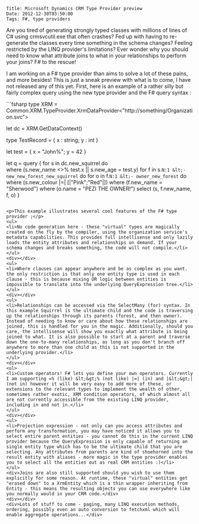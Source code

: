    Title: Microsoft Dynamics CRM Type Provider preview
    Date: 2012-12-30T03:50:00
    Tags: F#, type providers
<!-- more -->

<p>Are you tired of generating strongly typed classes with millions of lines of C# using crmsvcutil.exe that often crashes? Fed up with having to re-generate the classes every time something in the schema changes? Feeling restricted by the LINQ provider's limitations? Ever wonder why you should need to know what attribute joins to what in your relationships to perform your joins? F# to the rescue!</p>
<p>I am working on a F# type provider than aims to solve a lot of these pains, and more besides! This is just a sneak preview with what is to come, I have not released any of this yet. First, here is an example of a rather silly but fairly complex query using the new type provider and the F# query syntax :</p>
```fsharp
type XRM = Common.XRM.TypeProvider.XrmDataProvider&lt;"http://something/Organization.svc"&gt;

let dc = XRM.GetDataContext()

type TestRecord = 
    { x : string; 
      y : int }

let test = { x = "John%"; y = 42 }

let q =
    query { for s in dc.new_squirrel do                            
            where (s.new_name &lt;&gt;% test.x || s.new_age = test.y)
            for f in s.``N:1 &lt;- new_new_forest_new_squirrel`` do
            for o in f.``N:1 &lt;- owner_new_forest`` do
            where (s.new_colour |=| [|"Pink";"Red"|])
            where (f.new_name = "Sherwood")
            where (o.name = "PEZI THE OWNER!")
            select (s, f.new_name, f, o) }
```

<p>This example illustrates several cool features of the F# type provider ;</p>
<ul>
<li>No code generation here - these "virtual" types are magically created on the fly by the compiler, using the organization service's metadata capabilities. This provides full intellisense and only lazily loads the entity attributes and relationships on demand. If your schema changes and breaks something, the code will not compile.</li>
</ul>
<div></div>
<ul>
<li>Where clauses can appear anywhere and be as complex as you want. the only restriction is that only one entity type is used in each clause - this is because mixing OR logic between entities is impossible to translate into the underlying QueryExpression tree.</li>
</ul>
<div></div>
<ul>
<li>Relationships can be accessed via the SelectMany (for) syntax. In this example Squirrel is the ultimate child and the code is traversing up the relationships through its parents (forest, and then owner). Instead of needing to know or care about how these relationships are joined, this is handled for you in the magic. Additionally, should you care, the intellisense will show you exactly what attribute is being joined to what. It is also possible to start at a parent and traverse down the one-to-many relationships, as long as you don't branch off anywhere to more than one child as this is not supported in the underlying provider.</li>
</ul>
<div></div>
<ul>
<li>Custom operators! F# lets you define your own operators. Currently I am supporting =% (like) &lt;&gt;% (not like) |=| (in) and |&lt;&gt;| (not in) however it will be very easy to add more of these, or extensions to the relevant types to implement the wealth of other, sometimes rather exotic, XRM condition operators, of which almost all are not currently accessible from the existing LINQ provider, including in and not in.</li>
</ul>
<div></div>
<ul>
<li>Projection expression - not only can you access attributes and perform any transformation, you may have noticed it allows you to select entire parent entities - you cannot do this in the current LINQ provider because the QueryExpression is only capable of returning an single entity type which has to be the ultimate child that you are selecting. Any attributes from parents are kind of shoehorned into the result entity with aliases - more magic in the type provider enables you to select all the entities out as real CRM entities :)</li>
</ul>
<div>Joins are also still supported should you wish to use them explicitly for some reason. At runtime, these "virtual" entities get "erased down" to a XrmEntity which is a thin wrapper inheriting from Entity - this means the resulting objects you can use everywhere like you normally would in your CRM code.</div>
<div></div>
<div>Lots of stuff to come - paging, many LINQ execution methods, ordering, possibly even an auto conversion to fetchxml which will enable aggregate operations...</div>